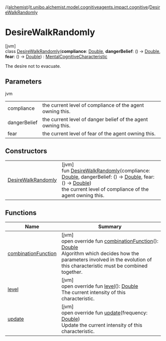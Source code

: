 //[alchemist](../../../index.md)/[it.unibo.alchemist.model.cognitiveagents.impact.cognitive](../index.md)/[DesireWalkRandomly](index.md)

# DesireWalkRandomly

[jvm]\
class [DesireWalkRandomly](index.md)(**compliance**: [Double](https://kotlinlang.org/api/latest/jvm/stdlib/kotlin/-double/index.html), **dangerBelief**: () -> [Double](https://kotlinlang.org/api/latest/jvm/stdlib/kotlin/-double/index.html), **fear**: () -> [Double](https://kotlinlang.org/api/latest/jvm/stdlib/kotlin/-double/index.html)) : [MentalCognitiveCharacteristic](../-mental-cognitive-characteristic/index.md)

The desire not to evacuate.

## Parameters

jvm

| | |
|---|---|
| compliance | the current level of compliance of the agent owning this. |
| dangerBelief | the current level of danger belief of the agent owning this. |
| fear | the current level of fear of the agent owning this. |

## Constructors

| | |
|---|---|
| [DesireWalkRandomly](-desire-walk-randomly.md) | [jvm]<br>fun [DesireWalkRandomly](-desire-walk-randomly.md)(compliance: [Double](https://kotlinlang.org/api/latest/jvm/stdlib/kotlin/-double/index.html), dangerBelief: () -> [Double](https://kotlinlang.org/api/latest/jvm/stdlib/kotlin/-double/index.html), fear: () -> [Double](https://kotlinlang.org/api/latest/jvm/stdlib/kotlin/-double/index.html))<br>    the current level of compliance of the agent owning this. |

## Functions

| Name | Summary |
|---|---|
| [combinationFunction](combination-function.md) | [jvm]<br>open override fun [combinationFunction](combination-function.md)(): [Double](https://kotlinlang.org/api/latest/jvm/stdlib/kotlin/-double/index.html)<br>Algorithm which decides how the parameters involved in the evolution of this characteristic must be combined together. |
| [level](../-abstract-cognitive-characteristic/level.md) | [jvm]<br>open override fun [level](../-abstract-cognitive-characteristic/level.md)(): [Double](https://kotlinlang.org/api/latest/jvm/stdlib/kotlin/-double/index.html)<br>The current intensity of this characteristic. |
| [update](../-mental-cognitive-characteristic/update.md) | [jvm]<br>open override fun [update](../-mental-cognitive-characteristic/update.md)(frequency: [Double](https://kotlinlang.org/api/latest/jvm/stdlib/kotlin/-double/index.html))<br>Update the current intensity of this characteristic. |
